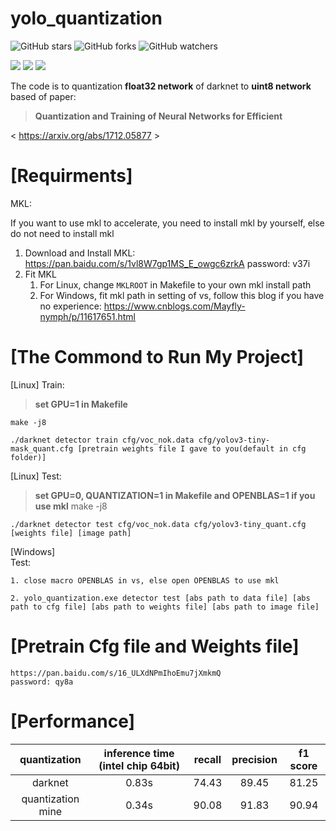 # yolo_quantization
![GitHub stars](https://img.shields.io/github/stars/ArtyZe/yolo_quantization) ![GitHub forks](https://img.shields.io/github/forks/ArtyZe/yolo_quantization)  ![GitHub watchers](https://img.shields.io/github/watchers/ArtyZe/yolo_quantization)

![](https://img.shields.io/badge/LinuxCPU-Pass-brightgreen.svg?style=plastic) ![](https://img.shields.io/badge/LinuxGPU-Pass-brightgreen.svg?style=plastic) ![](https://img.shields.io/badge/WindowsCPU-Pass-brightgreen.svg?style=plastic)

The code is to quantization **float32 network** of darknet to **uint8 network** based of paper:

>**Quantization and Training of Neural Networks for Efficient**

< https://arxiv.org/abs/1712.05877 >

[Requirments]
=========
MKL:

If you want to use mkl to accelerate, you need to install mkl by yourself, else do not need to install mkl

1. Download and Install MKL:	
	https://pan.baidu.com/s/1vl8W7gp1MS_E_owgc6zrkA
	password: v37i
2. Fit MKL
	1. For Linux, change `MKLROOT` in Makefile to your own mkl install path
	2. For Windows, fit mkl path in setting of vs, follow this blog if you have no experience: https://www.cnblogs.com/Mayfly-nymph/p/11617651.html

[The Commond to Run My Project]
=========
[Linux]
Train: 
>**set GPU=1 in Makefile**

	make -j8

	./darknet detector train cfg/voc_nok.data cfg/yolov3-tiny-mask_quant.cfg [pretrain weights file I gave to you(default in cfg folder)]

[Linux] Test:
>**set GPU=0, QUANTIZATION=1 in Makefile and OPENBLAS=1 if you use mkl**
	make -j8
	
	./darknet detector test cfg/voc_nok.data cfg/yolov3-tiny_quant.cfg [weights file] [image path]

[Windows]   
Test:
	
    1. close macro OPENBLAS in vs, else open OPENBLAS to use mkl

    2. yolo_quantization.exe detector test [abs path to data file] [abs path to cfg file] [abs path to weights file] [abs path to image file]

[Pretrain Cfg file and Weights file]
=========
	https://pan.baidu.com/s/16_ULXdNPmIhoEmu7jXmkmQ 
	password: qy8a 
	
[Performance]
=========
 | quantization | inference time (intel chip 64bit) | recall | precision | f1 score |
 | :------: | :------: | :------: | :------: | :------: |
 | darknet | 0.83s | 74.43 | 89.45 | 81.25| 
 | quantization mine | 0.34s | 90.08 | 91.83 | 90.94 |



